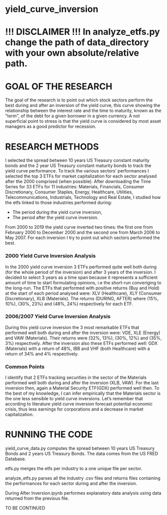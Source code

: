 # yield_curve_inversion

<h1>!!! DISCLAIMER !!! 
In analyze_etfs.py change the path of data_directory with your own absolute/relative path. 
</h1>

<h1>
<bold>GOAL OF THE RESEARCH</bold>
</h1>

The goal of the research is to point out which stock sectors perform the best during and after an inversion of the yield curve, this curve showing the relationship between the interest rate and the time to maturity, known as the "term", of the debt for a given borrower in a given currency. 
A not superficial point to stress is that the yield curve is considered by most asset managers as a good predictor for recession. 

<h1> RESEARCH METHODS </h1>
I selected the spread between 10 years US Treasury constant maturity bonds and the 2 year US Treasury constant maturity bonds to track the yield curve performance. To track the various sectors’ performances I selected the top 3 ETFs for market capitalization for each sector analysed after the 2000 comprised (when possible).
After downloading the Time Series for 33 ETFs for 11 industries: Materials, Financials, Consumer Discretionary, Consumer Staples, Energy, Healthcare, Utilities, Telecommunications, Industrials, Technology and Real Estate, I studied how the etfs linked to those industries performed during:
<ul>
  <li>The period during the yield curve inversion,</li>
  <li>The period after the yield curve inversion.</li>
</ul>

From 2000 to 2019 the yield curve inverted two times: the first one from February 2000 to December 2000 and the second one from March 2006 to May 2007.
For each inversion I try to point out which sectors performed the best.

<h3>
2000 Yield Curve Inversion Analysis  
</h3>

In the 2000 yield curve inversion 3 ETFs performed quite well both during (for the whole period of the inversion) and after 3 years of the inversion. I decided to select 3 years as a time span because it represents a sufficient amount of time to start formulating opinions, i.e the short-run converiging to the long-run.
The ETFs that performed with positive returns (Buy and Hold) at the start of each period analysed were: XLV (Healthcare), XLY (Consumer Discretionary), XLB (Materials). The returns (DURING, AFTER) where (15%, 10%), (30%, 23%) and (48%, 24%) respectively for each ETF. 

<h3>
2006/2007 Yield Curve Inversion Analysis
</h3>
During this yield curve inversion the 3 most remarkable ETFs that performed well both during and after the inversion were: VDE, XLE (Energy) and VAW (Materials). Their returns were (32%, 13%), (30%, 12%) and (35%, 3%) respectively.
After the inversion also these ETFs performed well: GDX (Materials) with a return of 48%, IBB and VHF (both Healthcare) with a return of 34% and 4% respectively.

<h3>
Common Points
</h3>
I identify that 2 ETFs tracking securities in the sector of the Materials performed well both during and after the inversion (XLB, VAW). For the last inversion then, again a Material Security ETF(GDX) performed well then. 
To the best of my knowledge, I can infer empirically that the Materials sector is the one less sensible to yield curve inversions. Let’s remember that according to literature yield curve inversion forecast potential economic crisis, thus less earnings for corporations and a decrease in market capitalization. 

<h1> RUNNING THE CODE </h1>
yield_curve_data.py computes the spread between 10 years US Treasury Bonds and 2 years US Treasury Bonds. The data comes from the US FRED Database. 

etfs.py merges the etfs per industry to a one unique file per sector. 

analyze_etfs.py parses all the industry .csv files and returns files containing the performances for each sector during and after the inversion.

During After Inversion.ipynb performes explanatory data analysis using data returned from the previous file. 

TO BE CONTINUED
